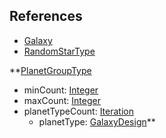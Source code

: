 ## References
  * [Galaxy](VanillaGalaxy.md)
  * [RandomStarType](VanillaRandomStarType.md)

**[PlanetGroupType](VanillaPlanetGroupType.md)
  * minCount: [Integer](Integer.md)
  * maxCount: [Integer](Integer.md)
  * planetTypeCount: [Iteration](Iteration.md)
    * planetType: [GalaxyDesign](GalaxyDesign.md)**
